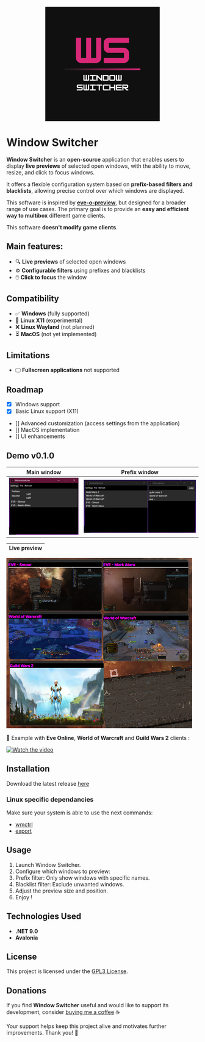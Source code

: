 <p align="center">
  <img align="middle" width="300" src="./WindowSwitcher/Assets/WS_logo.png">
</p>

# Window Switcher

**Window Switcher** is an **open-source** application that enables users to display **live previews** of selected open windows, with the ability to move, resize, and click to focus windows.

It offers a flexible configuration system based on **prefix-based filters and blacklists**, allowing precise control over which windows are displayed.

This software is inspired by [**eve-o-preview**](https://github.com/EveOPlus/eve-o-preview), but designed for a broader range of use cases.
The primary goal is to provide an **easy and efficient way to multibox** different game clients.

This software **doesn't modify game clients**.

## Main features:
- 🔍 **Live previews** of selected open windows
- ⚙️ **Configurable filters** using prefixes and blacklists
- 🖱️ **Click to focus** the window

## Compatibility
  - ✅ **Windows** (fully supported)
  - 🧪 **Linux X11** (experimental)
  - ❌ **Linux Wayland** (not planned)
  - ⏳ **MacOS** (not yet implemented)

## Limitations
- 🖵 **Fullscreen applications** not supported

## Roadmap
- [x] Windows support
- [x] Basic Linux support (X11)
- [] Advanced customization (access settings from the application)
- [] MacOS implementation
- [] UI enhancements

## Demo v0.1.0

| Main window | Prefix window |
|-----------|-----------|
| ![Screenshot 1](./Demo/settings.png) | ![Screenshot 2](./Demo/mainwindows.png) |

| Live preview |
|----------- |

![Screenshot 3](./Demo/thumbnails.png)

🎥 Example with **Eve Online**, **World of Warcraft** and **Guild Wars 2** clients :

[![Watch the video](https://img.youtube.com/vi/9oif2M7rryQ/0.jpg)](https://youtu.be/9oif2M7rryQ)

## Installation

Download the latest release [here](https://github.com/SebastienDuruz/Window-Switcher/releases)

### Linux specific dependancies
Make sure your system is able to use the next commands:
- [wmctrl](https://linux.die.net/man/1/wmctrl)
- [export](https://linuxcommand.org/lc3_man_pages/exporth.html)

## Usage
1. Launch Window Switcher.
2. Configure which windows to preview:
3. Prefix filter: Only show windows with specific names.
4. Blacklist filter: Exclude unwanted windows.
5. Adjust the preview size and position.
6. Enjoy !

## Technologies Used

- **.NET 9.0**
- **Avalonia**

## License
This project is licensed under the [GPL3 License](LICENSE).

## Donations

If you find **Window Switcher** useful and would like to support its development, consider [buying me a coffee](https://buymeacoffee.com/sebastienduruz) ☕

Your support helps keep this project alive and motivates further improvements. Thank you! 🙌